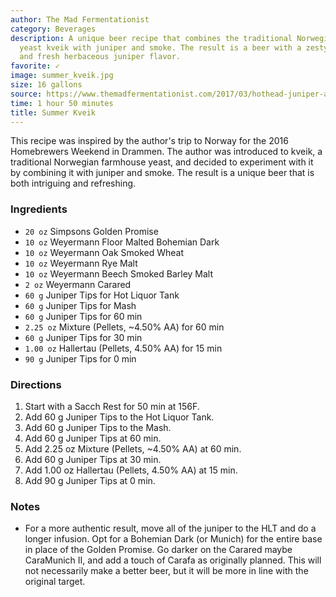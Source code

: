 ```yaml
---
author: The Mad Fermentationist
category: Beverages
description: A unique beer recipe that combines the traditional Norwegian farmhouse
  yeast kveik with juniper and smoke. The result is a beer with a zesty orange, apricot,
  and fresh herbaceous juniper flavor.
favorite: ✓
image: summer_kveik.jpg
size: 16 gallons
source: https://www.themadfermentationist.com/2017/03/hothead-juniper-and-right-proper.html
time: 1 hour 50 minutes
title: Summer Kveik
---
```

This recipe was inspired by the author's trip to Norway for the 2016 Homebrewers Weekend in Drammen. The author was introduced to kveik, a traditional Norwegian farmhouse yeast, and decided to experiment with it by combining it with juniper and smoke. The result is a unique beer that is both intriguing and refreshing.

### Ingredients

* `20 oz` Simpsons Golden Promise
* `10 oz` Weyermann Floor Malted Bohemian Dark
* `10 oz` Weyermann Oak Smoked Wheat
* `10 oz` Weyermann Rye Malt
* `10 oz` Weyermann Beech Smoked Barley Malt
* `2 oz` Weyermann Carared
* `60 g` Juniper Tips for Hot Liquor Tank
* `60 g` Juniper Tips for Mash
* `60 g` Juniper Tips for 60 min
* `2.25 oz` Mixture (Pellets, ~4.50% AA) for 60 min
* `60 g` Juniper Tips for 30 min
* `1.00 oz` Hallertau (Pellets, 4.50% AA) for 15 min
* `90 g` Juniper Tips for 0 min

### Directions

1. Start with a Sacch Rest for 50 min at 156F.
2. Add 60 g Juniper Tips to the Hot Liquor Tank.
3. Add 60 g Juniper Tips to the Mash.
4. Add 60 g Juniper Tips at 60 min.
5. Add 2.25 oz Mixture (Pellets, ~4.50% AA) at 60 min.
6. Add 60 g Juniper Tips at 30 min.
7. Add 1.00 oz Hallertau (Pellets, 4.50% AA) at 15 min.
8. Add 90 g Juniper Tips at 0 min.

### Notes

- For a more authentic result, move all of the juniper to the HLT and do a longer infusion. Opt for a Bohemian Dark (or Munich) for the entire base in place of the Golden Promise. Go darker on the Carared maybe CaraMunich II, and add a touch of Carafa as originally planned. This will not necessarily make a better beer, but it will be more in line with the original target.